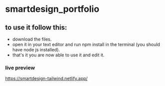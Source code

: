 # smartdesign_portfolio
## to use it follow this:
- download the files.
- open it in your text editor and run npm install in the terminal (you should have node js installed).
- that's it you are now able to use it and edit it.
### live preview
https://smartdesign-tailwind.netlify.app/

